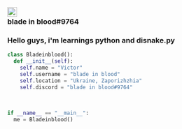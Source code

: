 <img align="left" alt = "Gif" width = "22px" src = "[https://i.pinimg.com/originals/97/2d/30/972d30ea19333cb199193c2d41a9dac9.jpg">


### blade in blood#9764

### Hello guys, i'm learnings python and disnake.py


```py
class Bladeinblood():
  def __init__(self):
    self.name = "Victor"
    self.username = "blade in blood"
    self.location = "Ukraine, Zaporizhzhia"
    self.discord = "blade in blood#9764"
    
    
    
if __name__ == "__main__":
  me = Bladeinblood()
```
